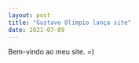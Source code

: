 ```yaml
---
layout: post
title: "Gustavo Olimpio lança site"
date: 2021-07-09
---
```


Bem-vindo ao meu site. =)
